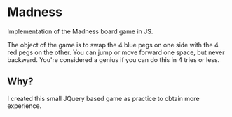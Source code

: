 # Madness
Implementation of the Madness board game in JS.

The object of the game is to swap the 4 blue pegs on one side with the 4 red pegs on the other. You can jump or move forward one space, but never backward. You're considered a genius if you can do this in 4 tries or less.

## Why?

I created this small JQuery based game as practice to obtain more experience.
